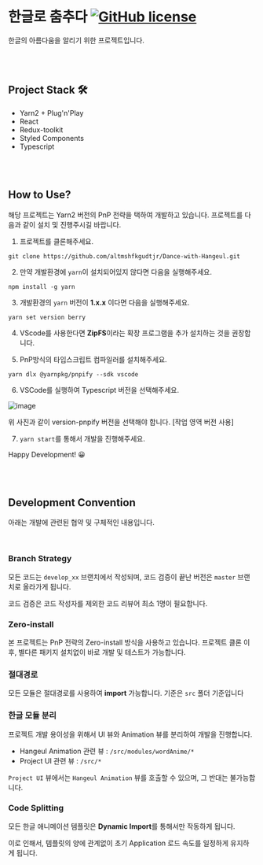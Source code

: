 # 한글로 춤추다 [![GitHub license](https://camo.githubusercontent.com/890acbdcb87868b382af9a4b1fac507b9659d9bf/68747470733a2f2f696d672e736869656c64732e696f2f62616467652f6c6963656e73652d4d49542d626c75652e737667)](https://github.com/altmshfkgudtjr/Simple-React-Template/blob/master/LICENSE)

한글의 아름다움을 알리기 위한 프로젝트입니다.

<br />
<br />

## Project Stack 🛠

- Yarn2 + Plug'n'Play
- React
- Redux-toolkit
- Styled Components
- Typescript

<br />
<br />

## How to Use?

해당 프로젝트는 Yarn2 버전의 PnP 전략을 택하여 개발하고 있습니다. 프로젝트를 다음과 같이 설치 및 진행주시길 바랍니다.

1. 프로젝트를 클론해주세요.
 
`git clone https://github.com/altmshfkgudtjr/Dance-with-Hangeul.git`

2. 만약 개발환경에 `yarn`이 설치되어있지 않다면 다음을 실행해주세요.

`npm install -g yarn`

3. 개발환경의 `yarn` 버전이 **1.x.x** 이다면 다음을 실행해주세요.

`yarn set version berry`

4. VScode를 사용한다면 **ZipFS**이라는 확장 프로그램을 추가 설치하는 것을 권장합니다.

5. PnP방식의 타입스크립트 컴파일러를 설치해주세요.

`yarn dlx @yarnpkg/pnpify --sdk vscode`

6. VSCode를 실행하여 Typescript 버전을 선택해주세요.

![image](https://user-images.githubusercontent.com/47492535/118655991-0c9f4f80-b825-11eb-8e1c-b9b2428e6250.png)

위 사진과 같이 version-pnpify 버전을 선택해야 합니다. [작업 영역 버전 사용]

7. `yarn start`를 통해서 개발을 진행해주세요.

Happy Development! 😀

<br />
<br />

## Development Convention

아래는 개발에 관련된 협약 및 구체적인 내용입니다.

<br />

### Branch Strategy

모든 코드는 `develop_xx` 브랜치에서 작성되며, 코드 검증이 끝난 버전은 `master` 브랜치로 올라가게 됩니다.

코드 검증은 코드 작성자를 제외한 코드 리뷰어 최소 1명이 필요합니다.

### Zero-install

본 프로젝트는 PnP 전략의 Zero-install 방식을 사용하고 있습니다. 프로젝트 클론 이 후, 별다른 패키지 설치없이 바로 개발 및 테스트가 가능합니다.

### 절대경로

모든 모듈은 절대경로를 사용하여 **import** 가능합니다. 기준은 `src` 폴더 기준입니다

### 한글 모듈 분리

프로젝트 개발 용이성을 위해서 UI 뷰와 Animation 뷰를 분리하여 개발을 진행합니다.

- Hangeul Animation 관련 뷰 : `/src/modules/wordAnime/*`
- Project UI 관련 뷰 : `/src/*`

`Project UI` 뷰에서는 `Hangeul Animation` 뷰를 호출할 수 있으며, 그 반대는 불가능합니다.

### Code Splitting

모든 한글 애니메이션 템플릿은 **Dynamic Import**를 통해서만 작동하게 됩니다.

이로 인해서, 템플릿의 양에 관계없이 초기 Application 로드 속도를 일정하게 유지하게 됩니다.

<br />
<br />
